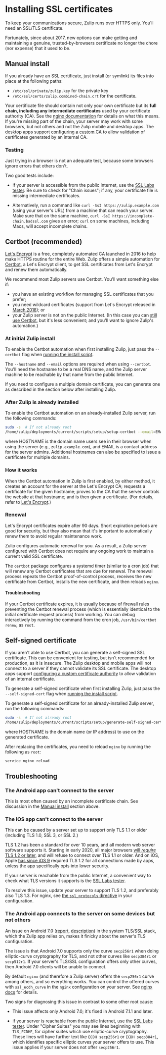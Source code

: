 # Installing SSL certificates

To keep your communications secure, Zulip runs over HTTPS only.
You'll need an SSL/TLS certificate.

Fortunately, since about 2017, new options can make getting and
maintaining a genuine, trusted-by-browsers certificate no longer the
chore (nor expense) that it used to be.

## Manual install

If you already have an SSL certificate, just install (or symlink) its
files into place at the following paths:

- `/etc/ssl/private/zulip.key` for the private key
- `/etc/ssl/certs/zulip.combined-chain.crt` for the certificate.

Your certificate file should contain not only your own certificate but
its **full chain, including any intermediate certificates** used by
your certificate authority (CA). See the [nginx
documentation][nginx-chains] for details on what this means. If
you're missing part of the chain, your server may work with some
browsers, but not others and not the Zulip mobile and desktop apps.
The desktop apps support [configuring a custom CA][desktop-certs] to
allow validation of certificates generated by an internal CA.

[nginx-chains]: https://nginx.org/en/docs/http/configuring_https_servers.html#chains

### Testing

Just trying in a browser is not an adequate test, because some
browsers ignore errors that others don't.

Two good tests include:

- If your server is accessible from the public Internet, use the [SSL
  Labs tester][ssllabs-tester]. Be sure to check for "Chain issues";
  if any, your certificate file is missing intermediate certificates.

- Alternatively, run a command like `curl -SsI https://zulip.example.com`
  (using your server's URL) from a machine that can reach your server.
  Make sure that on the same machine,
  `curl -SsI https://incomplete-chain.badssl.com` gives an error;
  `curl` on some machines, including Macs, will accept incomplete
  chains.

[ssllabs-tester]: https://www.ssllabs.com/ssltest/analyze.html

## Certbot (recommended)

[Let's Encrypt](https://letsencrypt.org/) is a free, completely
automated CA launched in 2016 to help make HTTPS routine for the
entire Web. Zulip offers a simple automation for
[Certbot](https://certbot.eff.org/), a Let's Encrypt client, to get
SSL certificates from Let's Encrypt and renew them automatically.

We recommend most Zulip servers use Certbot. You'll want something
else if:

- you have an existing workflow for managing SSL certificates
  that you prefer;
- you need wildcard certificates (support from Let's Encrypt released
  in [March 2018][letsencrypt-wildcard]); or
- your Zulip server is not on the public Internet. (In this case you
  can [still use Certbot][certbot-manual-mode], but it's less
  convenient; and you'll want to ignore Zulip's automation.)

[letsencrypt-wildcard]: https://certbot.eff.org/faq#does-let-s-encrypt-issue-wildcard-certificates
[certbot-manual-mode]: https://certbot.eff.org/docs/using.html#manual

### At initial Zulip install

To enable the Certbot automation when first installing Zulip, just
pass the `--certbot` flag when [running the install script][doc-install-script].

The `--hostname` and `--email` options are required when using
`--certbot`. You'll need the hostname to be a real DNS name, and the
Zulip server machine to be reachable by that name from the public
Internet.

If you need to configure a multiple domain certificate, you can generate
one as described in the section below after installing Zulip.

[doc-install-script]: ../production/install.html#step-2-install-zulip

### After Zulip is already installed

To enable the Certbot automation on an already-installed Zulip
server, run the following commands:

```bash
sudo -s  # If not already root
/home/zulip/deployments/current/scripts/setup/setup-certbot --email=EMAIL HOSTNAME [HOSTNAME2...]
```

where HOSTNAME is the domain name users see in their browser when
using the server (e.g., `zulip.example.com`), and EMAIL is a contact
address for the server admins. Additional hostnames can also be
specified to issue a certificate for multiple domains.

### How it works

When the Certbot automation in Zulip is first enabled, by either
method, it creates an account for the server at the Let's Encrypt CA;
requests a certificate for the given hostname; proves to the CA that
the server controls the website at that hostname; and is then given a
certificate. (For details, refer to
[Let's Encrypt](https://letsencrypt.org/how-it-works/).)

### Renewal

Let's Encrypt certificates expire after 90 days. Short expiration
periods are good for security, but they also mean that it's important
to automatically renew them to avoid regular maintenance work.

Zulip configures automatic renewal for you. As a result, a Zulip
server configured with Certbot does not require any ongoing work to
maintain a current valid SSL certificate.

The `certbot` package configures a systemd timer (similar to a cron
job) that will renew any Certbot certificates that are due for
renewal. The renewal process repeats the Certbot proof-of-control
process, receives the new certificate from Certbot, installs the new
certificate, and then reloads `nginx`.

#### Troubleshooting

If your Certbot certificate expires, it is usually because of firewall
rules preventing the Certbot renewal process (which is essentially
identical to the initial certificate request process) from
working. You can debug interactively by running the command from the
cron job, `/usr/bin/certbot renew`, as `root`.

## Self-signed certificate

If you aren't able to use Certbot, you can generate a self-signed SSL
certificate. This can be convenient for testing, but isn't
recommended for production, as it is insecure. The Zulip desktop and
mobile apps will not connect to a server if they cannot validate its
SSL certificate. The desktop apps support [configuring a custom
certificate authority][desktop-certs] to allow validation of an
internal certificate.

To generate a self-signed certificate when first installing Zulip,
just pass the `--self-signed-cert` flag when
[running the install script][doc-install-script].

To generate a self-signed certificate for an already-installed Zulip
server, run the following commands:

```bash
sudo -s  # If not already root
/home/zulip/deployments/current/scripts/setup/generate-self-signed-cert HOSTNAME
```

where HOSTNAME is the domain name (or IP address) to use on the
generated certificate.

After replacing the certificates, you need to reload `nginx` by
running the following as `root`:

```bash
service nginx reload
```

[desktop-certs]: https://zulip.com/help/custom-certificates

## Troubleshooting

### The Android app can't connect to the server

This is most often caused by an incomplete certificate chain. See
discussion in the [Manual install](#manual-install) section above.

### The iOS app can't connect to the server

This can be caused by a server set up to support only TLS 1.1 or
older (including TLS 1.0, SSL 3, or SSL 2.)

TLS 1.2 has been a standard for over 10 years, and all modern web
server software supports it. Starting in early 2020, all major
browsers [will _require_ TLS 1.2 or later][tls12-required-news], and
will refuse to connect over TLS 1.1 or older. And on iOS, Apple [has
since iOS 9][apple-ats] required TLS 1.2 for all connections made by
apps, unless the app specifically opts into lower security.

[tls12-required-news]: https://www.thesslstore.com/blog/apple-microsoft-google-disable-tls-1-0-tls-1-1/
[apple-ats]: https://developer.apple.com/library/archive/releasenotes/General/WhatsNewIniOS/Articles/iOS9.html

If your server is reachable from the public Internet, a convenient way
to check what TLS versions it supports is the [SSL Labs
tester][ssllabs-tester].

To resolve this issue, update your server to support TLS 1.2,
and preferably also TLS 1.3. For nginx, see [the `ssl_protocols`
directive][nginx-doc-protocols] in your configuration.

[nginx-doc-protocols]: https://nginx.org/en/docs/http/ngx_http_ssl_module.html#ssl_protocols

### The Android app connects to the server on some devices but not others

An issue on Android 7.0 ([report][android7.0-tls-issue],
[description][android7.0-tls-issue-so]) in the system TLS/SSL stack,
which the Zulip app relies on, makes it finicky about the server's TLS
configuration.

[android7.0-tls-issue]: https://issuetracker.google.com/issues/37122132#comment13
[android7.0-tls-issue-so]: https://stackoverflow.com/a/42047877

The issue is that Android 7.0 supports only the curve `secp256r1` when
doing elliptic-curve cryptography for TLS, and not other curves like
`secp384r1` or `secp512r1`. If your server's TLS/SSL configuration
offers only other curves, then Android 7.0 clients will be unable to
connect.

By default `nginx` (and therefore a Zulip server) offers the
`secp256r1` curve among others, and so everything works. You can
control the offered curves with `ssl_ecdh_curve` in the `nginx`
configuration on your server. See [nginx docs][nginx-doc-curve] for
details.

[nginx-doc-curve]: https://nginx.org/en/docs/http/ngx_http_ssl_module.html#ssl_ecdh_curve

Two signs for diagnosing this issue in contrast to some other root
cause:

- This issue affects only Android 7.0; it's fixed in Android 7.1.1 and
  later.

- If your server is reachable from the public Internet, use the [SSL
  Labs tester][ssllabs-tester]. Under "Cipher Suites" you may see
  lines beginning with `TLS_ECDHE`, for cipher suites which use
  elliptic-curve cryptography. These lines will have further text
  like `ECDH secp256r1` or `ECDH secp384r1`, which identifies specific
  elliptic curves your server offers to use. This issue applies if
  your server does not offer `secp256r1`.
